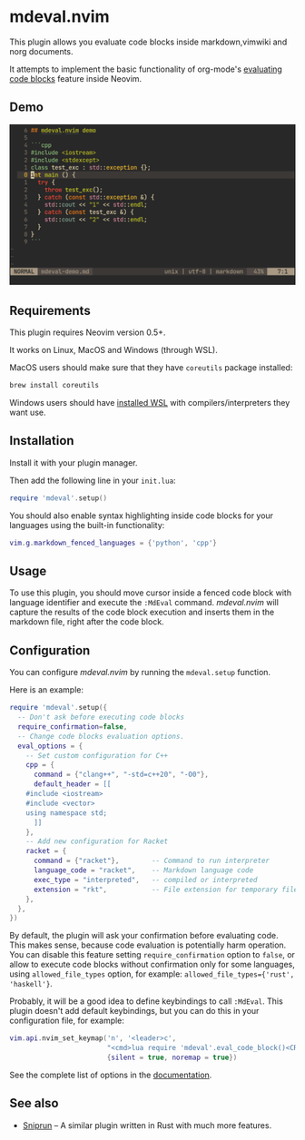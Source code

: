 # mdeval.nvim

This plugin allows you evaluate code blocks inside markdown,vimwiki and norg documents.

It attempts to implement the basic functionality of org-mode's [evaluating code blocks](https://orgmode.org/manual/Evaluating-Code-Blocks.html#Evaluating-Code-Blocks) feature inside Neovim.

## Demo

![](./demo.gif)

## Requirements
This plugin requires Neovim version 0.5+.

It works on Linux, MacOS and Windows (through WSL).

MacOS users should make sure that they have `coreutils` package installed:

```bash
brew install coreutils
```

Windows users should have [installed WSL](https://docs.microsoft.com/en-us/windows/wsl/install-win10) with compilers/interpreters they want use.

## Installation

Install it with your plugin manager.

Then add the following line in your `init.lua`:

```lua
require 'mdeval'.setup()
```

You should also enable syntax highlighting inside code blocks for your languages using the built-in functionality:

```lua
vim.g.markdown_fenced_languages = {'python', 'cpp'}
```

## Usage

To use this plugin, you should move cursor inside a fenced code block with language identifier and execute the `:MdEval` command.
*mdeval.nvim* will capture the results of the code block execution and inserts them in the markdown file, right after the code block.

## Configuration

You can configure *mdeval.nvim* by running the `mdeval.setup` function.

Here is an example:

```lua
require 'mdeval'.setup({
  -- Don't ask before executing code blocks
  require_confirmation=false,
  -- Change code blocks evaluation options.
  eval_options = {
    -- Set custom configuration for C++
    cpp = {
      command = {"clang++", "-std=c++20", "-O0"},
      default_header = [[
    #include <iostream>
    #include <vector>
    using namespace std;
      ]]
    },
    -- Add new configuration for Racket
    racket = {
      command = {"racket"},        -- Command to run interpreter
      language_code = "racket",    -- Markdown language code
      exec_type = "interpreted",   -- compiled or interpreted
      extension = "rkt",           -- File extension for temporary files
    },
  },
})
```

By default, the plugin will ask your confirmation before evaluating code. This makes sense, because code evaluation is potentially harm operation.
You can disable this feature setting `require_confirmation` option to `false`, or allow to execute code blocks without confirmation only for some languages, using `allowed_file_types` option, for example: `allowed_file_types={'rust', 'haskell'}`.

Probably, it will be a good idea to define keybindings to call `:MdEval`. This plugin doesn't add default keybindings, but you can do this in your configuration file, for example:

```lua
vim.api.nvim_set_keymap('n', '<leader>c',
                        "<cmd>lua require 'mdeval'.eval_code_block()<CR>",
                        {silent = true, noremap = true})
```

See the complete list of options in the [documentation](./doc/mdeval.txt).

## See also

* [Sniprun](https://github.com/michaelb/sniprun) – A similar plugin written in Rust with much more features.
